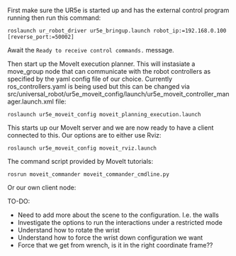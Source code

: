 First make sure the UR5e is started up and has the external control program running then run this command:

```roslaunch ur_robot_driver ur5e_bringup.launch robot_ip:=192.168.0.100 [reverse_port:=50002]```

Await the ```Ready to receive control commands.```  message.

Then start up the MoveIt execution planner. This will instasiate a move_group node that can communicate with the robot controllers as specified by the yaml config file of our choice. Currently ros_controllers.yaml is being used but this can be changed via src/universal_robot/ur5e_moveit_config/launch/ur5e_moveit_controller_manager.launch.xml file: 

```roslaunch ur5e_moveit_config moveit_planning_execution.launch```

This starts up our MoveIt server and we are now ready to have a client connected to this. Our options are to either use Rviz:

```roslaunch ur5e_moveit_config moveit_rviz.launch```

The command script provided by MoveIt tutorials: 

```rosrun moveit_commander moveit_commander_cmdline.py```

Or our own client node: 

TO-DO: 
- Need to add more about the scene to the configuration. I.e. the walls
- Investigate the options to run the interactions under a restricted mode 
- Understand how to rotate the wrist 
- Understand how to force the wrist down configuration we want
- Force that we get from wrench, is it in the right coordinate frame??